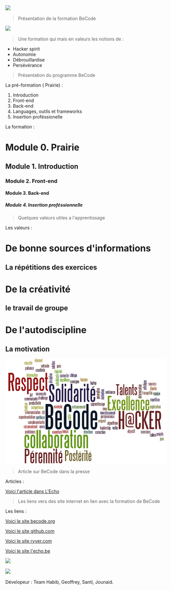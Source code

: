 ![](https://media.licdn.com/media/AAEAAQAAAAAAAAkvAAAAJDAyNzk3ODlhLWU0MGYtNDFjMy05YzJiLTVjMjQ5ZjQ1YjlkMw.png)

> Présentation de la formation BeCode

![](http://www.gif.ovh/french-gif/Informaticien%20Gif/Informaticien%20Gif%20(23).gif)

> Une formation qui mais en valeurs les notions de :

- Hacker spirit
- Autonomie
- Débrouillardise
- Persévérance

> Présentation du programme BeCode

La pré-formation ( Prairie) :

1. Introduction
2. Front-end
3. Back-end
4. Languages, outils et frameworks
5. Insertion proféssionelle

La formation :

# Module 0. Prairie
## Module 1. Introduction
### Module 2. Front-end
#### Module 3. Back-end
##### Module 4. Insertion proféssionnelle

> Quelques valeurs utiles a l'apprentissage

Les valeurs :

# De bonne sources d'informations
## La répétitions des exercices
# De la créativité
## le travail de groupe
# De l'autodiscipline
## La motivation

![](https://github.com/ModjoInc/BeCode/blob/master/wordle2.png)

> Article sur BeCode dans la presse

Articles :

[Voici l'article dans L'Echo](http://www.lecho.be/entreprises/technologie/BeCode-une-fabrique-sociale-de-codeurs-en-mode-start-up/9881172)

> Les liens vers des site internet en lien avec la formation de BeCode

Les liens :

[Voici le site becode.org](http://register.becode.org/)


[Voici le site github.com](https://github.com/)


[Voici le site ryver.com](https://ryver.com/)


[Voici le site l'echo.be](http://www.lecho.be/)


![](http://usabilitygeek.com/wp-content/uploads/2012/04/HTML-Guidelines-for-Usability-SEO.jpg)


![](http://i.imgur.com/epaVROW.gif)

Dévelopeur : Team Habib, Geoffrey, Santi, Jounaid.
